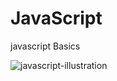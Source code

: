 # JavaScript
javascript Basics

![javascript-illustration](https://github.com/SanchithaUdana/JavaScript/assets/109952575/3607d47f-2248-4cb8-a22e-8afdcf1aadb2)
